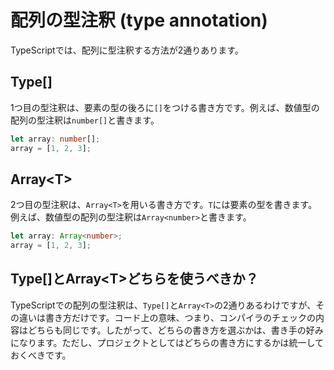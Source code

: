 # 配列の型注釈 \(type annotation\)

TypeScriptでは、配列に型注釈する方法が2通りあります。

## Type\[\]

1つ目の型注釈は、要素の型の後ろに`[]`をつける書き方です。例えば、数値型の配列の型注釈は`number[]`と書きます。

```typescript
let array: number[];
array = [1, 2, 3];
```

## Array&lt;T&gt;

2つ目の型注釈は、`Array<T>`を用いる書き方です。`T`には要素の型を書きます。例えば、数値型の配列の型注釈は`Array<number>`と書きます。

```typescript
let array: Array<number>;
array = [1, 2, 3];
```

## Type\[\]とArray&lt;T&gt;どちらを使うべきか？

TypeScriptでの配列の型注釈は、`Type[]`と`Array<T>`の2通りあるわけですが、その違いは書き方だけです。コード上の意味、つまり、コンパイラのチェックの内容はどちらも同じです。したがって、どちらの書き方を選ぶかは、書き手の好みになります。ただし、プロジェクトとしてはどちらの書き方にするかは統一しておくべきです。

